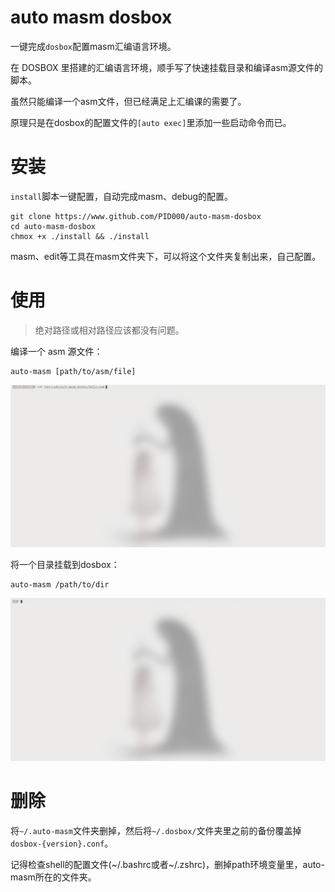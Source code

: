 # auto masm dosbox

一键完成`dosbox`配置masm汇编语言环境。

在 DOSBOX 里搭建的汇编语言环境，顺手写了快速挂载目录和编译asm源文件的脚本。

虽然只能编译一个asm文件，但已经满足上汇编课的需要了。

原理只是在dosbox的配置文件的`[auto exec]`里添加一些启动命令而已。

# 安装

`install`脚本一键配置，自动完成masm、debug的配置。

```
git clone https://www.github.com/PID000/auto-masm-dosbox
cd auto-masm-dosbox
chmox +x ./install && ./install
```

masm、edit等工具在masm文件夹下，可以将这个文件夹复制出来，自己配置。



# 使用

>  绝对路径或相对路径应该都没有问题。

编译一个 asm 源文件：

```
auto-masm [path/to/asm/file]
```

![](demos/auto-masm-1.gif)

将一个目录挂载到dosbox：

```
auto-masm /path/to/dir
```

![](demos/auto-masm-2.gif)

# 删除

将`~/.auto-masm`文件夹删掉，然后将`~/.dosbox/`文件夹里之前的备份覆盖掉`dosbox-{version}.conf`。

记得检查shell的配置文件(~/.bashrc或者~/.zshrc)，删掉path环境变量里，auto-masm所在的文件夹。
